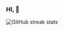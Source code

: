 ### HI, 👋


![GitHub streak stats](https://github-readme-streak-stats.herokuapp.com/?user=dohoo)  

